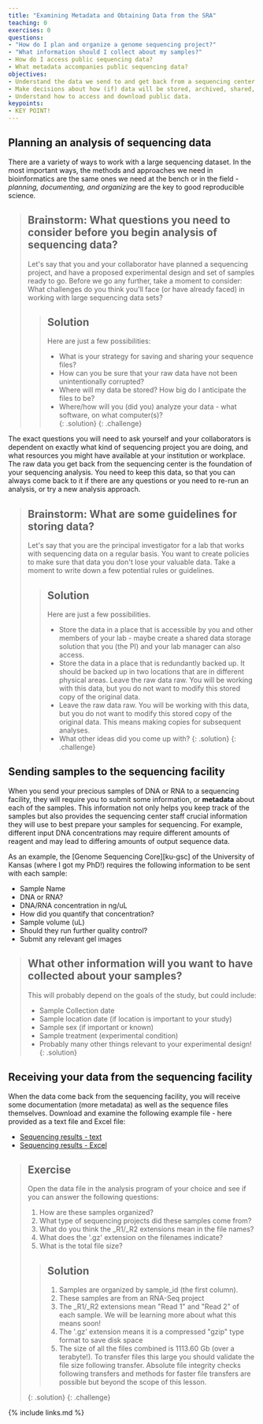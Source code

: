 ```yaml
---
title: "Examining Metadata and Obtaining Data from the SRA"
teaching: 0
exercises: 0
questions:
- "How do I plan and organize a genome sequencing project?"
- "What information should I collect about my samples?"
- How do I access public sequencing data? 
- What metadata accompanies public sequencing data? 
objectives:
- Understand the data we send to and get back from a sequencing center.
- Make decisions about how (if) data will be stored, archived, shared, etc.
- Understand how to access and download public data.
keypoints:
- KEY POINT! 
---
```


## Planning an analysis of sequencing data 

There are a variety of ways to work with a large sequencing dataset. In the most important ways, the methods and approaches we need in bioinformatics are the same ones we need at the bench or in the field - *planning, documenting, and organizing* are the key to good reproducible science.  

> ## Brainstorm: What questions you need to consider before you begin analysis of sequencing data? 
>
>  Let's say that you and your collaborator have planned a sequencing project, and have a proposed experimental design and set of samples ready to go. Before we go any further, take a moment to consider: What challenges do you think you'll face (or have already faced) in working with large sequencing data sets?  
>
> > ## Solution
> > Here are just a few possibilities: 
> > 
> > + What is your strategy for saving and sharing your sequence files?  
> > + How can you be sure that your raw data have not been unintentionally corrupted?  
> > + Where will my data be stored? How big do I anticipate the files to be? 
> > + Where/how will you (did you) analyze your data - what software, on what computer(s)?  
> {: .solution}
{: .challenge}

The exact questions you will need to ask yourself and your collaborators is dependent on exactly what kind of sequencing project you are doing, and what resources you might have available at your institution or workplace. The raw data you get back from the sequencing center is the foundation of your sequencing analysis. You need to keep this data, so that you can always come back to it if there are any questions or you need to re-run an analysis, or try a new analysis approach.

> ## Brainstorm: What are some guidelines for storing data? 
>
>  Let's say that you are the principal investigator for a lab that works with sequencing data on a regular basis. You want to create policies to make sure that data you don't lose your valuable data. Take a moment to write down a few potential rules or guidelines. 
>
> > ## Solution
> > Here are just a few possibilities.
> > + Store the data in a place that is accessible by you and other members of your lab - maybe create a shared data storage solution that you (the PI) and your lab manager can also access. 
> > + Store the data in a place that is redundantly backed up. It should be backed up in two locations that are in different physical areas.
Leave the raw data raw. You will be working with this data, but you do not want to modify this stored copy of the original data. 
> > + Leave the raw data raw. You will be working with this data, but you do not want to modify this stored copy of the original data. This means making copies for subsequent analyses. 
> > + What other ideas did you come up with? 
> {: .solution}
{: .challenge}

## Sending samples to the sequencing facility 

When you send your precious samples of DNA or RNA to a sequencing facility, they will require you to submit some information, or **metadata** about each of the samples. This information not only helps you keep track of the samples but also provides the sequencing center staff crucial information they will use to best prepare your samples for sequencing. For example, different input DNA concentrations may require different amounts of reagent and may lead to differing amounts of output sequence data.


As an example, the [Genome Sequencing Core][ku-gsc] of the University of Kansas (where I got my PhD!) requires the following information to be sent with each sample: 

+ Sample Name
+ DNA or RNA? 
+ DNA/RNA concentration in ng/uL 
+ How did you quantify that concentration? 
+ Sample volume (uL)
+ Should they run further quality control? 
+ Submit any relevant gel images 

> ## What other information will you want to have collected about your samples? 
> This will probably depend on the goals of the study, but could include:
> + Sample Collection date
> + Sample location date (if location is important to your study)
> + Sample sex (if important or known)
> + Sample treatment (experimental condition)
> + Probably many other things relevant to your experimental design!
{: .solution}

## Receiving your data from the sequencing facility

When the data come back from the sequencing facility, you will receive some documentation (more metadata) as well as the sequence files themselves. Download and examine the following example file - here provided as a text file and Excel file:

- [Sequencing results - text](../files/sequencing_results_metadata.txt)
- [Sequencing results - Excel](../files/sequencing_results_metadata.xls)

> ## Exercise
> Open the data file in the analysis program of your choice and see if you can answer the following questions: 
> 1. How are these samples organized?
> 2. What type of sequencing projects did these samples come from? 
> 3. What do you think the \_R1/\_R2 extensions mean in the file names? 
> 4. What does the '.gz' extension on the filenames indicate?
> 5. What is the total file size?
>
> > ## Solution
> >
> > 1. Samples are organized by sample_id (the first column). 
> > 2. These samples are from an RNA-Seq project
> > 3. The \_R1/\_R2 extensions mean "Read 1" and "Read 2" of each sample. We will be learning more about what this means soon!
> > 4. The '.gz' extension means it is a compressed "gzip" type format to save disk space
> > 5. The size of all the files combined is 1113.60 Gb (over a terabyte!). To transfer files this large you should validate the file size following transfer. Absolute file integrity checks following transfers and methods for faster file transfers are possible but beyond the scope of this lesson. 
> >
> {: .solution}
{: .challenge}

{% include links.md %}
